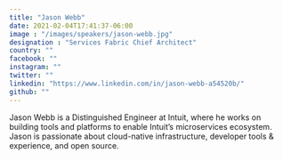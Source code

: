 ```yaml
---
title: "Jason Webb"
date: 2021-02-04T17:41:37-06:00
image : "/images/speakers/jason-webb.jpg"
designation : "Services Fabric Chief Architect"
country: ""
facebook: ""
instagram: ""
twitter: ""
linkedin: "https://www.linkedin.com/in/jason-webb-a54520b/"
github: ""
---
```


Jason Webb is a Distinguished Engineer at Intuit, where he works on building tools and platforms to enable Intuit’s microservices ecosystem. Jason is passionate about cloud-native infrastructure, developer tools & experience, and open source.
